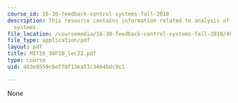 ```yaml
---
course_id: 16-30-feedback-control-systems-fall-2010
description: This resource contains information related to analysis of non linear
  systems.
file_location: /coursemedia/16-30-feedback-control-systems-fall-2010/463e9559c6ef70f13ea51c3464bdc9c1_MIT16_30F10_lec22.pdf
file_type: application/pdf
layout: pdf
title: MIT16_30F10_lec22.pdf
type: course
uid: 463e9559c6ef70f13ea51c3464bdc9c1

---
```

None